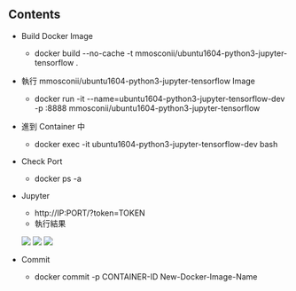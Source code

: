 ## Contents
* Build Docker Image
  * docker build --no-cache -t mmosconii/ubuntu1604-python3-jupyter-tensorflow .
* 執行 mmosconii/ubuntu1604-python3-jupyter-tensorflow Image 
  * docker run -it --name=ubuntu1604-python3-jupyter-tensorflow-dev -p :8888 mmosconii/ubuntu1604-python3-jupyter-tensorflow
* 進到 Container 中
  * docker exec -it ubuntu1604-python3-jupyter-tensorflow-dev bash
* Check Port
  * docker ps -a
* Jupyter
  * http://IP:PORT/?token=TOKEN
  * 執行結果
  
  ![](https://oranwind.s3.amazonaws.com/2018/Dec/_____2018_12_07___11_40_52-1544154143150.png)
  ![](https://oranwind.s3.amazonaws.com/2018/Dec/_____2018_12_07___11_41_01-1544154168376.png)
  ![](https://oranwind.s3.amazonaws.com/2018/Dec/_____2018_12_07___11_41_17-1544154188593.png)
  
* Commit
  * docker commit -p CONTAINER-ID New-Docker-Image-Name

